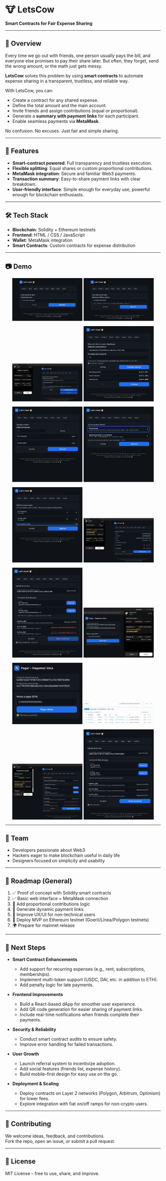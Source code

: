 # 🐮 LetsCow  

**Smart Contracts for Fair Expense Sharing**  

---

## 📌 Overview  
Every time we go out with friends, one person usually pays the bill, and everyone else promises to pay their share later. But often, they forget, send the wrong amount, or the math just gets messy.  

**LetsCow** solves this problem by using **smart contracts** to automate expense sharing in a transparent, trustless, and reliable way.  

With LetsCow, you can:  
- Create a contract for any shared expense.  
- Define the total amount and the main account.  
- Invite friends and assign contributions (equal or proportional).  
- Generate a **summary with payment links** for each participant.  
- Enable seamless payments via **MetaMask**.  

No confusion. No excuses. Just fair and simple sharing.  

---

## 🚀 Features  
- **Smart-contract powered**: Full transparency and trustless execution.  
- **Flexible splitting**: Equal shares or custom proportional contributions.  
- **MetaMask integration**: Secure and familiar Web3 payments.  
- **Transaction summary**: Easy-to-share payment links with clear breakdown.  
- **User-friendly interface**: Simple enough for everyday use, powerful enough for blockchain enthusiasts.  

---

## 🛠️ Tech Stack  
- **Blockchain**: Solidity + Ethereum testnets  
- **Frontend**: HTML / CSS / JavaScript  
- **Wallet**: MetaMask integration  
- **Smart Contracts**: Custom contracts for expense distribution  

---

## 📷 Demo

<p align="center">
  <img src="./demo/screenshot1.png" width="45%">
  <img src="./demo/screenshot2.png" width="45%">
</p>
<p align="center">
  <img src="./demo/screenshot3.png" width="45%">
  <img src="./demo/screenshot4.png" width="45%">
</p>
<p align="center">
  <img src="./demo/screenshot5.png" width="45%">
  <img src="./demo/screenshot6.png" width="45%">
</p>
<p align="center">
  <img src="./demo/screenshot7.png" width="45%">
  <img src="./demo/screenshot8.png" width="45%">
</p>
<p align="center">
  <img src="./demo/screenshot9.png" width="45%">
  <img src="./demo/screenshot10.png" width="45%">
</p>
<p align="center">
  <img src="./demo/screenshot11.png" width="45%">
  <img src="./demo/screenshot12.png" width="45%">
</p>
<p align="center">
  <img src="./demo/screenshot13.png" width="45%">
  <img src="./demo/screenshot14.png" width="45%">
</p>

---

## 👥 Team  
- Developers passionate about Web3  
- Hackers eager to make blockchain useful in daily life  
- Designers focused on simplicity and usability  

---

## 📅 Roadmap (General)  
1. ✅ Proof of concept with Solidity smart contracts  
2. ✅ Basic web interface + MetaMask connection  
3. 🚧 Add proportional contributions logic  
4. 🚧 Generate dynamic payment links  
5. 🚧 Improve UX/UI for non-technical users  
6. 🚀 Deploy MVP on Ethereum testnet (Goerli/Linea/Polygon testnets)  
7. 🌍 Prepare for mainnet release  

---

## 🔮 Next Steps  

- **Smart Contract Enhancements**  
  - Add support for recurring expenses (e.g., rent, subscriptions, memberships).  
  - Implement multi-token support (USDC, DAI, etc. in addition to ETH).  
  - Add penalty logic for late payments.  

- **Frontend Improvements**  
  - Build a React-based dApp for smoother user experience.  
  - Add QR code generation for easier sharing of payment links.  
  - Include real-time notifications when friends complete their payments.  

- **Security & Reliability**  
  - Conduct smart contract audits to ensure safety.  
  - Improve error handling for failed transactions.  

- **User Growth**  
  - Launch referral system to incentivize adoption.  
  - Add social features (friends list, expense history).  
  - Build mobile-first design for easy use on the go.  

- **Deployment & Scaling**  
  - Deploy contracts on Layer 2 networks (Polygon, Arbitrum, Optimism) for lower fees.  
  - Explore integration with fiat on/off ramps for non-crypto users.  

---

## 🤝 Contributing  
We welcome ideas, feedback, and contributions.  
Fork the repo, open an issue, or submit a pull request.  

---

## 📜 License  
MIT License – free to use, share, and improve.
